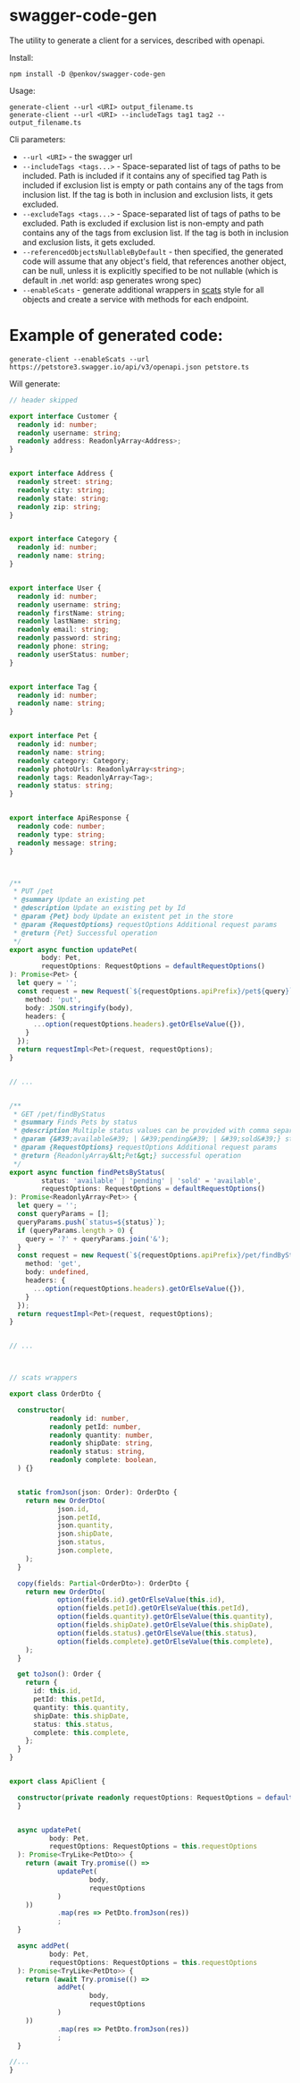 # swagger-code-gen
The utility to generate a client for a services, described with openapi.

Install:
```shell
npm install -D @penkov/swagger-code-gen
```


Usage:
```shell
generate-client --url <URI> output_filename.ts
generate-client --url <URI> --includeTags tag1 tag2 -- output_filename.ts
```

Cli parameters:
* `--url <URI>` - the swagger url
* `--includeTags <tags...>` - Space-separated list of tags of paths to be included. Path is included if it contains any of specified tag
  Path is included if exclusion list is empty or path contains any of the tags from inclusion list.
  If the tag is both in inclusion and exclusion lists, it gets excluded.
* `--excludeTags <tags...>` - Space-separated list of tags of paths to be excluded. 
  Path is excluded if exclusion list is non-empty and path contains any of the tags from exclusion list.
  If the tag is both in inclusion and exclusion lists, it gets excluded.
* `--referencedObjectsNullableByDefault` - then specified, the generated code will assume that
  any object's field, that references another object, can be null, unless it is explicitly specified to be not nullable
  (which is default in .net world: asp generates wrong spec)
* `--enableScats` - generate additional wrappers in [scats](https://www.npmjs.com/package/scats) 
  style for all objects and create a service with methods for each endpoint.



# Example of generated code:

```shell
generate-client --enableScats --url https://petstore3.swagger.io/api/v3/openapi.json petstore.ts
```

Will generate:
```typescript
// header skipped

export interface Customer {
  readonly id: number;
  readonly username: string;
  readonly address: ReadonlyArray<Address>;
}


export interface Address {
  readonly street: string;
  readonly city: string;
  readonly state: string;
  readonly zip: string;
}


export interface Category {
  readonly id: number;
  readonly name: string;
}


export interface User {
  readonly id: number;
  readonly username: string;
  readonly firstName: string;
  readonly lastName: string;
  readonly email: string;
  readonly password: string;
  readonly phone: string;
  readonly userStatus: number;
}


export interface Tag {
  readonly id: number;
  readonly name: string;
}


export interface Pet {
  readonly id: number;
  readonly name: string;
  readonly category: Category;
  readonly photoUrls: ReadonlyArray<string>;
  readonly tags: ReadonlyArray<Tag>;
  readonly status: string;
}


export interface ApiResponse {
  readonly code: number;
  readonly type: string;
  readonly message: string;
}



/**
 * PUT /pet
 * @summary Update an existing pet
 * @description Update an existing pet by Id
 * @param {Pet} body Update an existent pet in the store
 * @param {RequestOptions} requestOptions Additional request params
 * @return {Pet} Successful operation
 */
export async function updatePet(
        body: Pet,
        requestOptions: RequestOptions = defaultRequestOptions()
): Promise<Pet> {
  let query = '';
  const request = new Request(`${requestOptions.apiPrefix}/pet${query}`, {
    method: 'put',
    body: JSON.stringify(body),
    headers: {
      ...option(requestOptions.headers).getOrElseValue({}),
    }
  });
  return requestImpl<Pet>(request, requestOptions);
}


// ...


/**
 * GET /pet/findByStatus
 * @summary Finds Pets by status
 * @description Multiple status values can be provided with comma separated strings
 * @param {&#39;available&#39; | &#39;pending&#39; | &#39;sold&#39;} status Status values that need to be considered for filter
 * @param {RequestOptions} requestOptions Additional request params
 * @return {ReadonlyArray&lt;Pet&gt;} successful operation
 */
export async function findPetsByStatus(
        status: 'available' | 'pending' | 'sold' = 'available',
        requestOptions: RequestOptions = defaultRequestOptions()
): Promise<ReadonlyArray<Pet>> {
  let query = '';
  const queryParams = [];
  queryParams.push(`status=${status}`);
  if (queryParams.length > 0) {
    query = '?' + queryParams.join('&');
  }
  const request = new Request(`${requestOptions.apiPrefix}/pet/findByStatus${query}`, {
    method: 'get',
    body: undefined,
    headers: {
      ...option(requestOptions.headers).getOrElseValue({}),
    }
  });
  return requestImpl<Pet>(request, requestOptions);
}


// ...



// scats wrappers

export class OrderDto {

  constructor(
          readonly id: number,
          readonly petId: number,
          readonly quantity: number,
          readonly shipDate: string,
          readonly status: string,
          readonly complete: boolean,
  ) {}


  static fromJson(json: Order): OrderDto {
    return new OrderDto(
            json.id,
            json.petId,
            json.quantity,
            json.shipDate,
            json.status,
            json.complete,
    );
  }

  copy(fields: Partial<OrderDto>): OrderDto {
    return new OrderDto(
            option(fields.id).getOrElseValue(this.id),
            option(fields.petId).getOrElseValue(this.petId),
            option(fields.quantity).getOrElseValue(this.quantity),
            option(fields.shipDate).getOrElseValue(this.shipDate),
            option(fields.status).getOrElseValue(this.status),
            option(fields.complete).getOrElseValue(this.complete),
    );
  }

  get toJson(): Order {
    return {
      id: this.id,
      petId: this.petId,
      quantity: this.quantity,
      shipDate: this.shipDate,
      status: this.status,
      complete: this.complete,
    };
  }
}


export class ApiClient {

  constructor(private readonly requestOptions: RequestOptions = defaultRequestOptions()) {
  }


  async updatePet(
          body: Pet,
          requestOptions: RequestOptions = this.requestOptions
  ): Promise<TryLike<PetDto>> {
    return (await Try.promise(() =>
            updatePet(
                    body,
                    requestOptions
            )
    ))
            .map(res => PetDto.fromJson(res))
            ;
  }

  async addPet(
          body: Pet,
          requestOptions: RequestOptions = this.requestOptions
  ): Promise<TryLike<PetDto>> {
    return (await Try.promise(() =>
            addPet(
                    body,
                    requestOptions
            )
    ))
            .map(res => PetDto.fromJson(res))
            ;
  }

//...
}

```

